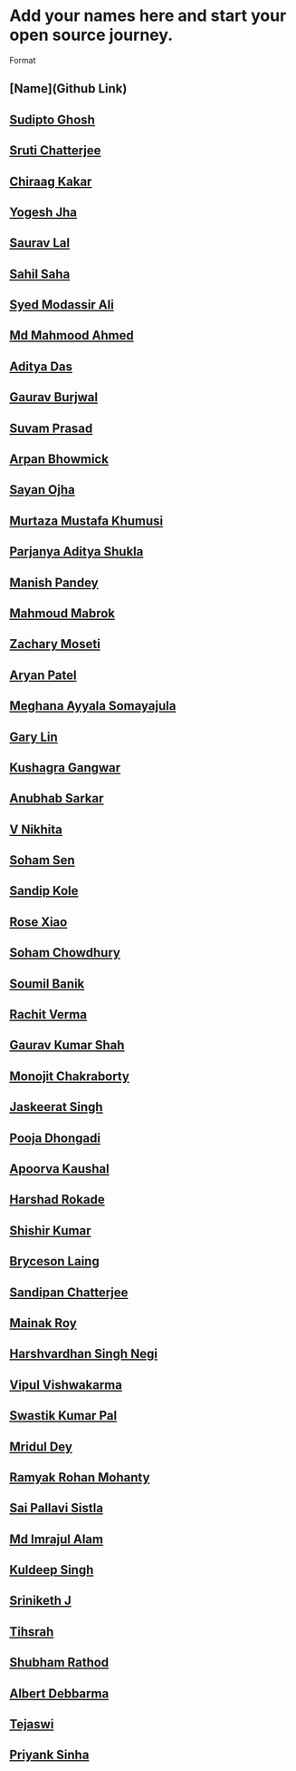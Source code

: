 # Add your names here and start your open source journey.

Format

## [Name](Github Link)

## [Sudipto Ghosh](https://github.com/pydevsg/)

## [Sruti Chatterjee](https://github.com/sruti2024)

## [Chiraag Kakar](https://github.com/chiraag-kakar/)

## [Yogesh Jha](https://github.com/hound77)

## [Saurav Lal](https://github.com/saurav-skl/)

## [Sahil Saha](https://github.com/sahilsaha7773/)

## [Syed Modassir Ali](https://github.com/gr33nm0nk2802/)

## [Md Mahmood Ahmed](https://github.com/mahmood199/)

## [Aditya Das](https://github.com/AdityaDas2101/)

## [Gaurav Burjwal](https://github.com/gauravburjwal)

## [Suvam Prasad](https://github.com/SuvamPrasd)

## [Arpan Bhowmick](https://github.com/arpanb8907/)

## [Sayan Ojha](https://github.com/sayan2203/)

## [Murtaza Mustafa Khumusi](https://github.com/murtaza1112/)

## [Parjanya Aditya Shukla](https://github.com/parjanyaacoder)

## [Manish Pandey](https://github.com/InvincibleNobita)

## [Mahmoud Mabrok](https://github.com/MahmoudMabrok)

## [Zachary Moseti](https://github.com/ZachyDev)

## [Aryan Patel](https://github.com/patelaryan7751/)

## [Meghana Ayyala Somayajula](https://github.com/meghanaayyala)

## [Gary Lin](https://github.com/tgoscray)

## [Kushagra Gangwar](https://github.com/kushagragangwarr/)

## [Anubhab Sarkar](https://github.com/anubhab1710/)

## [V Nikhita](https://github.com/Nikhita28)

## [Soham Sen](https://github.com/NuclearCactus)

## [Sandip Kole](https://github.com/maihunsandip)

## [Rose Xiao](https://github.com/Rozie733)

## [Soham Chowdhury](https://github.com/code-soham/)

## [Soumil Banik](https://github.com/Soumil-Banik)

## [Rachit Verma](https://github.com/rachit23)

## [Gaurav Kumar Shah](https://github.com/GaurKS)

## [Monojit Chakraborty](https://github.com/mcmonojit)

## [Jaskeerat Singh](https://github.com/Jassi10000)

## [Pooja Dhongadi](https://github.com/PoojaDhongadi)

## [Apoorva Kaushal](https://github.com/ApoorvaKaushal09)

## [Harshad Rokade](https://github.com/harshad71)

## [Shishir Kumar](https://github.com/CoffeeQuotes)

## [Bryceson Laing](https://github.com/bklaing2/)

## [Sandipan Chatterjee](https://github.com/sandy3002)

## [Mainak Roy](https://github.com/Mainakroy050)

## [Harshvardhan Singh Negi](https://github.com/Harshvardhan-sN)

## [Vipul Vishwakarma](https://github.com/pawan521)

## [Swastik Kumar Pal](https://github.com/SwastikPal1)

## [Mridul Dey](https://github.com/mridul4101)

## [Ramyak Rohan Mohanty](https://github.com/TheInspiredConjurer)

## [Sai Pallavi Sistla](https://github.com/sai-pallavi-2003)

## [Md Imrajul Alam](https://github.com/TorToize)

## [Kuldeep Singh](https://github.com/nisKULDEEP)

## [Sriniketh J](https://github.com/srini047)

## [Tihsrah](https://github.com/Tihsrah)

## [Shubham Rathod](https://github.com/RATHOD-SHUBHAM)

## [Albert Debbarma](https://github.com/Albert-Debbarma)

## [Tejaswi](https://github.com/Tess-Vanta)

## [Priyank Sinha](https://github.com/PranK14)

